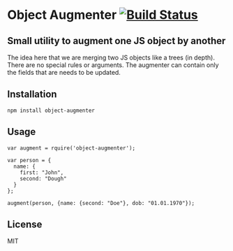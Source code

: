 # Object Augmenter [![Build Status](https://travis-ci.org/kalambet/object-augmenter.svg?branch=master)](https://travis-ci.org/kalambet/object-augmenter)
## Small utility to augment one JS object by another

The idea here that we are merging two JS objects like a trees (in depth). There are no special rules or arguments. The augmenter can contain only the fields that are needs to be updated.

## Installation
```
npm install object-augmenter
```

## Usage
```
var augment = rquire('object-augmenter');

var person = {
  name: {
    first: "John",
    second: "Dough"
  }
};

augment(person, {name: {second: "Doe"}, dob: "01.01.1970"});
```

## License
MIT
